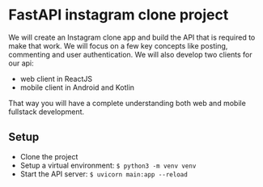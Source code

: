 # FastAPI instagram clone project

We will create an Instagram clone app and build the API that is required to make that work. We will focus on a few key concepts like posting, commenting and user authentication. We will also develop two clients for our api:

- web client in ReactJS
- mobile client in Android and Kotlin

That way you will have a complete understanding both web and mobile fullstack development.

## Setup

- Clone the project
- Setup a virtual environment: `$ python3 -m venv venv`
- Start the API server: `$ uvicorn main:app --reload`
